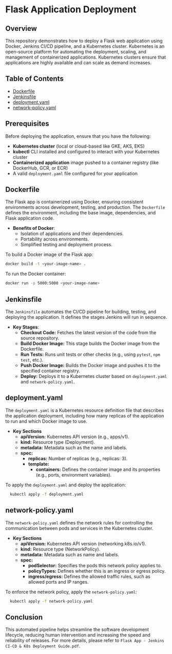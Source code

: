 
# Flask Application Deployment
## Overview
This repository demonstrates how to deploy a Flask web application using Docker, Jenkins CI/CD pipeline, and a Kubernetes cluster. Kubernetes is an open-source platform for automating the deployment, scaling, and management of containerized applications. Kubernetes clusters ensure that applications are highly available and can scale as demand increases.

## Table of Contents
- [Dockerfile](#dockerfile)
- [Jenkinsfile](#jenkinsfile)
- [deployment.yaml](#deploymentyaml)
- [network-policy.yaml](#network-policyyaml)
## Prerequisites
Before deploying the application, ensure that you have the following:

- **Kubernetes cluster** (local or cloud-based like GKE, AKS, EKS)
- **kubectl** CLI installed and configured to interact with your Kubernetes cluster
- **Containerized application** image pushed to a container registry (like DockerHub, GCR, or ECR)
- A valid `deployment.yaml` file configured for your application
## Dockerfile
The Flask app is containerized using Docker, ensuring consistent environments across development, testing, and production. The `Dockerfile` defines the environment, including the base image, dependencies, and Flask application code.
- **Benefits of Docker**:
  - Isolation of applications and their dependencies.
  - Portability across environments.
  - Simplified testing and deployment process.


To build a Docker image of the Flask app:
  ```bash
  docker build -t <your-image-name> .
  ```
To run the Docker container:
  ```bash
  docker run -p 5000:5000 <your-image-name>
  ```
## Jenkinsfile
The `Jenkinsfile` automates the CI/CD pipeline for building, testing, and deploying the application. It defines the stages Jenkins will run in sequence.

- **Key Stages**:
  - **Checkout Code:** Fetches the latest version of the code from the source repository.
  - **Build Docker Image:** This stage builds the Docker image from the Dockerfile.
  - **Run Tests:** Runs unit tests or other checks (e.g., using `pytest`, `npm test`, etc.).
  - **Push Docker Image:** Builds the Docker image and pushes it to the specified container registry.
  - **Deploy:** Deploys it to a Kubernetes cluster based on `deployment.yaml` and `network-policy.yaml`.
## deployment.yaml
The `deployment.yaml` is a Kubernetes resource definition file that describes the application deployment, including how many replicas of the application to run and which Docker image to use.
- **Key Sections**
  - **apiVersion:** Kubernetes API version (e.g., apps/v1).
  - **kind:** Resource type (Deployment).
  - **metadata:** Metadata such as the name and labels.
  - **spec:**
    - **replicas:** Number of replicas (e.g., replicas: 3).
    - **template:**
      - **containers:**  Defines the container image and its properties (e.g., ports, environment variables).

To apply the `deployment.yaml` and deploy the application:
```bash
  kubectl apply -f deployment.yaml
```

## network-policy.yaml
The `network-policy.yaml` defines the network rules for controlling the communication between pods and services in the Kubernetes cluster.

- **Key Sections**
  - **apiVersion:** Kubernetes API version (networking.k8s.io/v1).
  - **kind:** Resource type (NetworkPolicy).
  - **metadata:** Metadata such as name and labels.
  - **spec:**
    - **podSelector:** Specifies the pods this network policy applies to.
    - **policyTypes:** Defines whether this is an ingress or egress policy.
    - **ingress/egress:** Defines the allowed traffic rules, such as allowed ports and IP ranges.

To enforce the network policy, apply the `network-policy.yaml`:
```bash
  kubectl apply -f network-policy.yaml
```
## Conclusion
This automated pipeline helps streamline the software development lifecycle, reducing human intervention and increasing the speed and reliability of releases. For more details, please refer to `Flask App - Jenkins CI-CD & K8s Deployment Guide.pdf`.